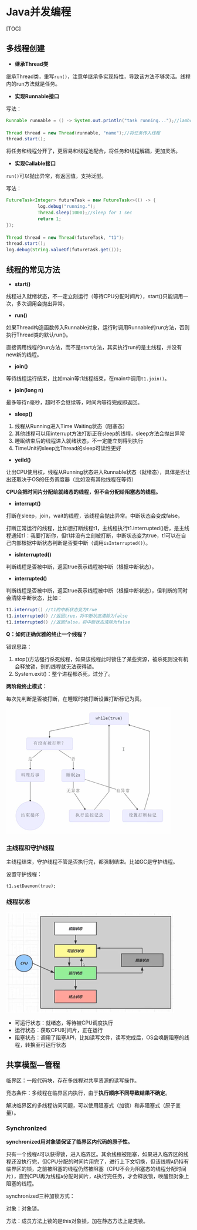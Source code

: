 # Java并发编程

[TOC]

## 多线程创建

- **继承Thread类**

继承Thread类，重写`run()`，注意单继承多实现特性，导致该方法不够灵活。线程内的run方法就是任务。

- **实现Runnable接口**

写法：

```java
Runnable runnable = () -> System.out.println("task running...");//lambda, 实现Runnable的run接口

Thread thread = new Thread(runnable, "name");//将任务传入线程
thread.start();
```

将任务和线程分开了，更容易和线程池配合，将任务和线程解耦，更加灵活。

- **实现Callable接口**

`run()`可以抛出异常，有返回值，支持泛型。

写法：

```java
FutureTask<Integer> futureTask = new FutureTask<>(() -> {
            log.debug("running.");
            Thread.sleep(1000);//sleep for 1 sec
            return 1;
});

Thread thread = new Thread(futureTask, "t1");
thread.start();
log.debug(String.valueOf(futureTask.get()));
```

## 线程的常见方法

- **start()**

线程进入就绪状态，不一定立刻运行（等待CPU分配时间片），start()只能调用一次，多次调用会抛出异常。

- **run()**

如果Thread构造函数传入Runnable对象，运行时调用Runnable的run方法，否则执行Thread类的默认run()。

直接调用线程的run方法，而不是start方法，其实执行run的是主线程，并没有new新的线程。

- **join()**

等待线程运行结束，比如main等t1线程结束，在main中调用`t1.join()`。

- **join(long n)**

最多等待n毫秒，超时不会继续等，时间内等待完成即返回。

- **sleep()**

1. 线程从Running进入Time Waiting状态（阻塞态）
2. 其他线程可以用interrupt方法打断正在sleep的线程，sleep方法会抛出异常
3. 睡眠结束后的线程进入就绪状态，不一定能立刻得到执行
4. TimeUnit的sleep比Thread的sleep可读性更好

- **yeild()**

让出CPU使用权，线程从Running状态进入Runnable状态（就绪态），具体是否让出还取决于OS的任务调度器（比如没有其他线程在等待）

**CPU会把时间片分配给就绪态的线程，但不会分配给阻塞态的线程。**

- **interrupt()**

打断在sleep，join，wait的线程，该线程会抛出异常。中断状态会变成false。

打断正常运行的线程，比如想打断线程t1，主线程执行t1.interrupted()后，是主线程通知t1：我要打断你，但t1并没有立刻被打断，中断状态变为true，t1可以在自己内部根据中断状态判断是否要中断（调用`isInterrupted()`）。

- **isInterrupted()**

判断线程是否被中断，返回true表示线程被中断（根据中断状态）。

- **interrupted()**

判断线程是否被中断，返回true表示线程被中断（根据中断状态），但判断的同时会清除中断状态，比如：

```java
t1.interrupt() //t1的中断状态变为true
t1.interrupted() //返回true，将中断状态清除为false
t1.interrupted() //返回false，将中断状态清除为false
```

**Q：如何正确优雅的终止一个线程？**

错误思路：

1. stop()方法强行杀死线程，如果该线程此时锁住了某些资源，被杀死则没有机会释放锁，别的线程就无法获得锁。
2. System.exit()：整个进程都杀死，过分了。

**两阶段终止模式：**

每次先判断是否被打断，在睡眠时被打断设置打断标记为真。

<img src="./img/两阶段终止.jpg" alt="两阶段终止模式" style="zoom:67%;" />

### 主线程和守护线程

主线程结束，守护线程不管是否执行完，都强制结束。比如GC是守护线程。

设置守护线程：

```
t1.setDaemon(true);
```

### 线程状态

<img src="./img/5种状态.jpg" alt="image-20210407173516234" style="zoom:50%;" />

- 可运行状态：就绪态，等待被CPU调度执行
- 运行状态：获取CPU时间片，正在运行
- 阻塞状态：调用了阻塞API，比如读写文件，读写完成后，OS会唤醒阻塞的线程，转换至可运行状态

## 共享模型—管程

临界区：一段代码块，存在多线程对共享资源的读写操作。

竞态条件：多线程在临界区内执行，由于**执行顺序不同导致结果不确定**。

解决临界区的多线程访问问题，可以使用阻塞式（加锁）和非阻塞式（原子变量）。

### Synchronized

**synchronized用对象锁保证了临界区内代码的原子性。**

只有一个线程`A`可以获得锁，进入临界区。其余线程被阻塞，如果进入临界区的线程还没执行完，但CPU分配的时间片用完了，进行上下文切换，但该线程`A`仍持有临界区的锁，之前被阻塞的线程仍然被阻塞（CPU不会为阻塞态的线程分配时间片），直到CPU再为线程`A`分配时间片，`A`执行完任务，才会释放锁，唤醒锁对象上阻塞的线程。

synchronized三种加锁方式：

对象：对象锁。

方法：成员方法上锁的是this对象锁，加在静态方法上是类锁。


